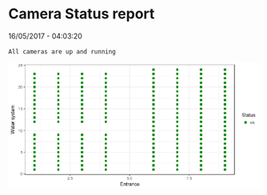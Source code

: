 Camera Status report
================
16/05/2017 - 04:03:20

    All cameras are up and running

![](camreport_files/figure-markdown_github/unnamed-chunk-2-1.png)
